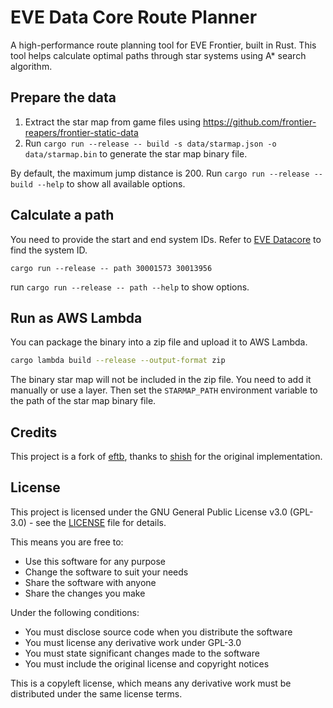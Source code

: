 # EVE Data Core Route Planner

A high-performance route planning tool for EVE Frontier, built in Rust. This tool helps calculate optimal paths through star systems using A\* search algorithm.

## Prepare the data

1. Extract the star map from game files using https://github.com/frontier-reapers/frontier-static-data
2. Run `cargo run --release -- build -s data/starmap.json -o data/starmap.bin` to generate the star map binary file.

By default, the maximum jump distance is 200. Run `cargo run --release -- build --help` to show all available options.

## Calculate a path

You need to provide the start and end system IDs. Refer to [EVE Datacore](https://evedataco.re/explore/solarsystems) to find the system ID.

`cargo run --release -- path 30001573 30013956`

run `cargo run --release -- path --help` to show options.

## Run as AWS Lambda

You can package the binary into a zip file and upload it to AWS Lambda.

```bash
cargo lambda build --release --output-format zip
```

The binary star map will not be included in the zip file. You need to add it manually or use a layer.
Then set the `STARMAP_PATH` environment variable to the path of the star map binary file.

## Credits

This project is a fork of [eftb](https://github.com/shish/eftb), thanks to [shish](https://github.com/shish) for the original implementation.

## License

This project is licensed under the GNU General Public License v3.0 (GPL-3.0) - see the [LICENSE](LICENSE) file for details.

This means you are free to:

- Use this software for any purpose
- Change the software to suit your needs
- Share the software with anyone
- Share the changes you make

Under the following conditions:

- You must disclose source code when you distribute the software
- You must license any derivative work under GPL-3.0
- You must state significant changes made to the software
- You must include the original license and copyright notices

This is a copyleft license, which means any derivative work must be distributed under the same license terms.
